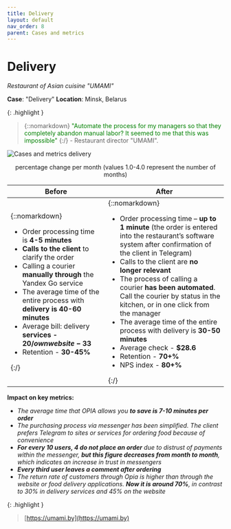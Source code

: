```yaml
---
title: Delivery
layout: default
nav_order: 8
parent: Cases and metrics
---
```


# Delivery

_Restaurant of Asian cuisine "UMAMI"_

**Case**: "Delivery"
**Location**: Minsk, Belarus

{: .highlight }
> {::nomarkdown} <font color="green">"Automate the process for my managers so that they completely abandon manual labor? It seemed to me that this was impossible"</font> {:/} - Restaurant director "UMAMI".

![Cases and metrics delivery](/en/assets/images/cases_and_metrics_delivery.png "Cases and metrics delivery")
<p style="text-align:center">percentage change per month (values 1.0-4.0 represent the number of months)</p>

| Before | After |
| ----------- | ----------- |
| {::nomarkdown} <ul><li>Order processing time is <b>4-5 minutes</b></li><li><b>Calls to the client</b> to clarify the order</li><li>Calling a courier <b>manually through</b> the Yandex Go service</li><li>The average time of the entire process with <b>delivery is 40-60 minutes</b></li><li>Average bill: delivery <b>services - 20$/own website - 33$</b></li><li>Retention - <b>30-45%</b></li></ul> {:/}| {::nomarkdown} <ul><li>Order processing time – <b>up to 1 minute</b> (the order is entered into the restaurant’s software system after confirmation of the client in Telegram)</li><li>Calls to the client are <b>no longer relevant</b></li><li>The process of calling a courier <b>has been automated</b>. Call the courier by status in the kitchen, or in one click from the manager</li><li>The average time of the entire process with delivery is <b>30-50 minutes</b></li><li>Average check - <b>$28.6</b></li><li>Retention - <b>70+%</b></li><li>NPS index - <b>80+%</b></li></ul> {:/} |

**Impact on key metrics:**
- _The average time that OPIA allows you **to save is 7-10 minutes per order**_
- _The purchasing process via messenger has been simplified. The client prefers Telegram to sites or services for ordering food because of convenience_
- _**For every 10 users, 4 do not place an order** due to distrust of payments within the messenger, **but this figure decreases from month to month**, which indicates an increase in trust in messengers_
- _**Every third user leaves a comment after ordering**_
- _The return rate of customers through Opia is higher than through the website or food delivery applications. **Now it is around 70%**, in contrast to 30% in delivery services and 45% on the website_

{: .highlight }
> [https://umami.by](https://umami.by)
